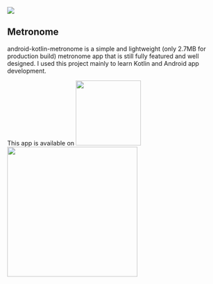 ![](https://github.com/o4oren/android-kotlin-metronome/workflows/Android%20CI/badge.svg)
## Metronome
android-kotlin-metronome is a simple and lightweight (only 2.7MB for production build) metronome 
app that is still fully featured and well designed.
I used this project mainly to learn Kotlin and Android app development.

This app is available on
[<img src="https://raw.githubusercontent.com/steverichey/google-play-badge-svg/master/img/en_get.svg" width="150">](https://play.google.com/store/apps/details?id=geva.oren.android_kotlin_metronome/)
<img src="https://raw.githubusercontent.com/o4oren/android-kotlin-metronome/mechanical/screenshots/store1.png" width="300"/>
